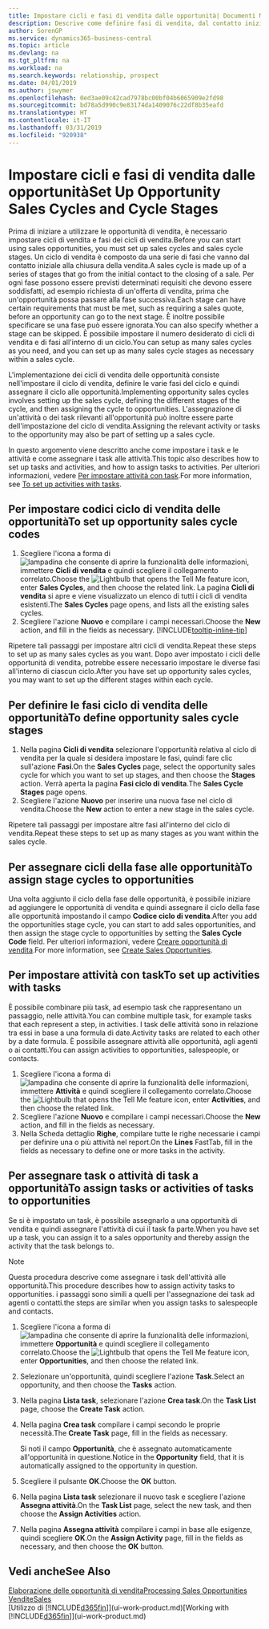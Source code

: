 ```yaml
---
title: Impostare cicli e fasi di vendita dalle opportunità| Documenti Microsoft
description: Descrive come definire fasi di vendita, dal contatto iniziale alla chiusura, per creare un ciclo di vendita e assegnarlo alle opportunità in Business Central.
author: SorenGP
ms.service: dynamics365-business-central
ms.topic: article
ms.devlang: na
ms.tgt_pltfrm: na
ms.workload: na
ms.search.keywords: relationship, prospect
ms.date: 04/01/2019
ms.author: jswymer
ms.openlocfilehash: 0ed3ae09c42cad7978bc00bf04b6065909e2fd98
ms.sourcegitcommit: bd78a5d990c9e83174da1409076c22df8b35eafd
ms.translationtype: HT
ms.contentlocale: it-IT
ms.lasthandoff: 03/31/2019
ms.locfileid: "920938"
---
```

# <a name="set-up-opportunity-sales-cycles-and-cycle-stages"></a><span data-ttu-id="73e94-103">Impostare cicli e fasi di vendita dalle opportunità</span><span class="sxs-lookup"><span data-stu-id="73e94-103">Set Up Opportunity Sales Cycles and Cycle Stages</span></span>
<span data-ttu-id="73e94-104">Prima di iniziare a utilizzare le opportunità di vendita, è necessario impostare cicli di vendita e fasi dei cicli di vendita.</span><span class="sxs-lookup"><span data-stu-id="73e94-104">Before you can start using sales opportunities, you must set up sales cycles and sales cycle stages.</span></span> <span data-ttu-id="73e94-105">Un ciclo di vendita è composto da una serie di fasi che vanno dal contatto iniziale alla chiusura della vendita.</span><span class="sxs-lookup"><span data-stu-id="73e94-105">A sales cycle is made up of a series of stages that go from the initial contact to the closing of a sale.</span></span> <span data-ttu-id="73e94-106">Per ogni fase possono essere previsti determinati requisiti che devono essere soddisfatti, ad esempio richiesta di un'offerta di vendita, prima che un'opportunità possa passare alla fase successiva.</span><span class="sxs-lookup"><span data-stu-id="73e94-106">Each stage can have certain requirements that must be met, such as requiring a sales quote, before an opportunity can go to the next stage.</span></span> <span data-ttu-id="73e94-107">È inoltre possibile specificare se una fase può essere ignorata.</span><span class="sxs-lookup"><span data-stu-id="73e94-107">You can also specify whether a stage can be skipped.</span></span> <span data-ttu-id="73e94-108">È possibile impostare il numero desiderato di cicli di vendita e di fasi all'interno di un ciclo.</span><span class="sxs-lookup"><span data-stu-id="73e94-108">You can setup as many sales cycles as you need, and you can set up as many sales cycle stages as necessary within a sales cycle.</span></span>

<span data-ttu-id="73e94-109">L'implementazione dei cicli di vendita delle opportunità consiste nell'impostare il ciclo di vendita, definire le varie fasi del ciclo e quindi assegnare il ciclo alle opportunità.</span><span class="sxs-lookup"><span data-stu-id="73e94-109">Implementing opportunity sales cycles involves setting up the sales cycle, defining the different stages of the cycle, and then assigning the cycle to opportunities.</span></span> <span data-ttu-id="73e94-110">L'assegnazione di un'attività o dei task rilevanti all'opportunità può inoltre essere parte dell'impostazione del ciclo di vendita.</span><span class="sxs-lookup"><span data-stu-id="73e94-110">Assigning the relevant activity or tasks to the opportunity may also be part of setting up a sales cycle.</span></span>

<span data-ttu-id="73e94-111">In questo argomento viene descritto anche come impostare i task e le attività e come assegnare i task alle attività.</span><span class="sxs-lookup"><span data-stu-id="73e94-111">This topic also describes how to set up tasks and activities, and how to assign tasks to activities.</span></span> <span data-ttu-id="73e94-112">Per ulteriori informazioni, vedere [Per impostare attività con task](marketing-how-setup-opportunity-sales-cycles-stages.md#to-set-up-activities-with-tasks).</span><span class="sxs-lookup"><span data-stu-id="73e94-112">For more information, see [To set up activities with tasks](marketing-how-setup-opportunity-sales-cycles-stages.md#to-set-up-activities-with-tasks).</span></span>

## <a name="to-set-up-opportunity-sales-cycle-codes"></a><span data-ttu-id="73e94-113">Per impostare codici ciclo di vendita delle opportunità</span><span class="sxs-lookup"><span data-stu-id="73e94-113">To set up opportunity sales cycle codes</span></span>
1. <span data-ttu-id="73e94-114">Scegliere l'icona a forma di ![lampadina che consente di aprire la funzionalità delle informazioni](media/ui-search/search_small.png "Informazioni sull'operazione che si desidera eseguire"), immettere **Cicli di vendita** e quindi scegliere il collegamento correlato.</span><span class="sxs-lookup"><span data-stu-id="73e94-114">Choose the ![Lightbulb that opens the Tell Me feature](media/ui-search/search_small.png "Tell me what you want to do") icon, enter **Sales Cycles**, and then choose the related link.</span></span> <span data-ttu-id="73e94-115">La pagina **Cicli di vendita** si apre e viene visualizzato un elenco di tutti i cicli di vendita esistenti.</span><span class="sxs-lookup"><span data-stu-id="73e94-115">The **Sales Cycles** page opens, and lists all the existing sales cycles.</span></span>
2. <span data-ttu-id="73e94-116">Scegliere l'azione **Nuovo** e compilare i campi necessari.</span><span class="sxs-lookup"><span data-stu-id="73e94-116">Choose the **New** action, and fill in the fields as necessary.</span></span> [!INCLUDE[tooltip-inline-tip](includes/tooltip-inline-tip_md.md)]

<span data-ttu-id="73e94-117">Ripetere tali passaggi per impostare altri cicli di vendita.</span><span class="sxs-lookup"><span data-stu-id="73e94-117">Repeat these steps to set up as many sales cycles as you want.</span></span> <span data-ttu-id="73e94-118">Dopo aver impostato i cicli delle opportunità di vendita, potrebbe essere necessario impostare le diverse fasi all'interno di ciascun ciclo.</span><span class="sxs-lookup"><span data-stu-id="73e94-118">After you have set up opportunity sales cycles, you may want to set up the different stages within each cycle.</span></span>

## <a name="to-define-opportunity-sales-cycle-stages"></a><span data-ttu-id="73e94-119">Per definire le fasi ciclo di vendita delle opportunità</span><span class="sxs-lookup"><span data-stu-id="73e94-119">To define opportunity sales cycle stages</span></span>
1. <span data-ttu-id="73e94-120">Nella pagina **Cicli di vendita** selezionare l'opportunità relativa al ciclo di vendita per la quale si desidera impostare le fasi, quindi fare clic sull'azione **Fasi**.</span><span class="sxs-lookup"><span data-stu-id="73e94-120">On the **Sales Cycles** page, select the opportunity sales cycle for which you want to set up stages, and then choose the **Stages** action.</span></span> <span data-ttu-id="73e94-121">Verrà aperta la pagina **Fasi ciclo di vendita**.</span><span class="sxs-lookup"><span data-stu-id="73e94-121">The **Sales Cycle Stages** page opens.</span></span>
2. <span data-ttu-id="73e94-122">Scegliere l'azione **Nuovo** per inserire una nuova fase nel ciclo di vendita.</span><span class="sxs-lookup"><span data-stu-id="73e94-122">Choose the **New** action to enter a new stage in the sales cycle.</span></span>

<span data-ttu-id="73e94-123">Ripetere tali passaggi per impostare altre fasi all'interno del ciclo di vendita.</span><span class="sxs-lookup"><span data-stu-id="73e94-123">Repeat these steps to set up as many stages as you want within the sales cycle.</span></span>

## <a name="to-assign-stage-cycles-to-opportunities"></a><span data-ttu-id="73e94-124">Per assegnare cicli della fase alle opportunità</span><span class="sxs-lookup"><span data-stu-id="73e94-124">To assign stage cycles to opportunities</span></span>
<span data-ttu-id="73e94-125">Una volta aggiunto il ciclo della fase delle opportunità, è possibile iniziare ad aggiungere le opportunità di vendita e quindi assegnare il ciclo della fase alle opportunità impostando il campo **Codice ciclo di vendita**.</span><span class="sxs-lookup"><span data-stu-id="73e94-125">After you add the opportunities stage cycle, you can start to add sales opportunities, and then assign the stage cycle to opportunities by setting the **Sales Cycle Code** field.</span></span> <span data-ttu-id="73e94-126">Per ulteriori informazioni, vedere [Creare opportunità di vendita](marketing-how-create-opportunities.md).</span><span class="sxs-lookup"><span data-stu-id="73e94-126">For more information, see [Create Sales Opportunities](marketing-how-create-opportunities.md).</span></span>

## <a name="to-set-up-activities-with-tasks"></a><span data-ttu-id="73e94-127">Per impostare attività con task</span><span class="sxs-lookup"><span data-stu-id="73e94-127">To set up activities with tasks</span></span>
<span data-ttu-id="73e94-128">È possibile combinare più task, ad esempio task che rappresentano un passaggio, nelle attività.</span><span class="sxs-lookup"><span data-stu-id="73e94-128">You can combine multiple task, for example tasks that each represent a step, in activities.</span></span> <span data-ttu-id="73e94-129">I task delle attività sono in relazione tra essi in base a una formula di date.</span><span class="sxs-lookup"><span data-stu-id="73e94-129">Activity tasks are related to each other by a date formula.</span></span> <span data-ttu-id="73e94-130">È possibile assegnare attività alle opportunità, agli agenti o ai contatti.</span><span class="sxs-lookup"><span data-stu-id="73e94-130">You can assign activities to opportunities, salespeople, or contacts.</span></span>

1. <span data-ttu-id="73e94-131">Scegliere l'icona a forma di ![lampadina che consente di aprire la funzionalità delle informazioni](media/ui-search/search_small.png "Informazioni sull'operazione che si desidera eseguire"), immettere **Attività** e quindi scegliere il collegamento correlato.</span><span class="sxs-lookup"><span data-stu-id="73e94-131">Choose the ![Lightbulb that opens the Tell Me feature](media/ui-search/search_small.png "Tell me what you want to do") icon, enter **Activities**, and then choose the related link.</span></span>
2. <span data-ttu-id="73e94-132">Scegliere l'azione **Nuovo** e compilare i campi necessari.</span><span class="sxs-lookup"><span data-stu-id="73e94-132">Choose the **New** action, and fill in the fields as necessary.</span></span>
3. <span data-ttu-id="73e94-133">Nella Scheda dettaglio **Righe**, compilare tutte le righe necessarie i campi per definire una o più attività nel report.</span><span class="sxs-lookup"><span data-stu-id="73e94-133">On the **Lines** FastTab, fill in the fields as necessary to define one or more tasks in the activity.</span></span>

## <a name="to-assign-tasks-or-activities-of-tasks-to-opportunities"></a><span data-ttu-id="73e94-134">Per assegnare task o attività di task a opportunità</span><span class="sxs-lookup"><span data-stu-id="73e94-134">To assign tasks or activities of tasks to opportunities</span></span>
<span data-ttu-id="73e94-135">Se si è impostato un task, è possibile assegnarlo a una opportunità di vendita e quindi assegnare l'attività di cui il task fa parte.</span><span class="sxs-lookup"><span data-stu-id="73e94-135">When you have set up a task, you can assign it to a sales opportunity and thereby assign the activity that the task belongs to.</span></span>

> [!NOTE]  
>   <span data-ttu-id="73e94-136">Questa procedura descrive come assegnare i task dell'attività alle opportunità.</span><span class="sxs-lookup"><span data-stu-id="73e94-136">This procedure describes how to assign activity tasks to opportunities.</span></span> <span data-ttu-id="73e94-137">i passaggi sono simili a quelli per l'assegnazione dei task ad agenti o contatti.</span><span class="sxs-lookup"><span data-stu-id="73e94-137">the steps are similar when you assign tasks to salespeople and contacts.</span></span>

1. <span data-ttu-id="73e94-138">Scegliere l'icona a forma di ![lampadina che consente di aprire la funzionalità delle informazioni](media/ui-search/search_small.png "Informazioni sull'operazione che si desidera eseguire"), immettere **Opportunità** e quindi scegliere il collegamento correlato.</span><span class="sxs-lookup"><span data-stu-id="73e94-138">Choose the ![Lightbulb that opens the Tell Me feature](media/ui-search/search_small.png "Tell me what you want to do") icon, enter **Opportunities**, and then choose the related link.</span></span>
2. <span data-ttu-id="73e94-139">Selezionare un'opportunità, quindi scegliere l'azione **Task**.</span><span class="sxs-lookup"><span data-stu-id="73e94-139">Select an opportunity, and then choose the **Tasks** action.</span></span>
3. <span data-ttu-id="73e94-140">Nella pagina **Lista task**, selezionare l'azione **Crea task**.</span><span class="sxs-lookup"><span data-stu-id="73e94-140">On the **Task List** page, choose the **Create Task** action.</span></span>
4.  <span data-ttu-id="73e94-141">Nella pagina **Crea task** compilare i campi secondo le proprie necessità.</span><span class="sxs-lookup"><span data-stu-id="73e94-141">The **Create Task** page, fill in the fields as necessary.</span></span>

    <span data-ttu-id="73e94-142">Si noti il campo **Opportunità**, che è assegnato automaticamente all'opportunità in questione.</span><span class="sxs-lookup"><span data-stu-id="73e94-142">Notice in the **Opportunity** field, that it is automatically assigned to the opportunity in question.</span></span>
5. <span data-ttu-id="73e94-143">Scegliere il pulsante **OK**.</span><span class="sxs-lookup"><span data-stu-id="73e94-143">Choose the **OK** button.</span></span>
6. <span data-ttu-id="73e94-144">Nella pagina **Lista task** selezionare il nuovo task e scegliere l'azione **Assegna attività**.</span><span class="sxs-lookup"><span data-stu-id="73e94-144">On the **Task List** page, select the new task, and then choose the **Assign Activities** action.</span></span>
7. <span data-ttu-id="73e94-145">Nella pagina **Assegna attività** compilare i campi in base alle esigenze, quindi scegliere **OK**.</span><span class="sxs-lookup"><span data-stu-id="73e94-145">On the **Assign Activity** page, fill in the fields as necessary, and then choose the **OK** button.</span></span>

## <a name="see-also"></a><span data-ttu-id="73e94-146">Vedi anche</span><span class="sxs-lookup"><span data-stu-id="73e94-146">See Also</span></span>
[<span data-ttu-id="73e94-147">Elaborazione delle opportunità di vendita</span><span class="sxs-lookup"><span data-stu-id="73e94-147">Processing Sales Opportunities</span></span>](marketing-processing-sales-opportunities.md)  
[<span data-ttu-id="73e94-148">Vendite</span><span class="sxs-lookup"><span data-stu-id="73e94-148">Sales</span></span>](sales-manage-sales.md)  
<span data-ttu-id="73e94-149">[Utilizzo di [!INCLUDE[d365fin](includes/d365fin_md.md)]](ui-work-product.md)</span><span class="sxs-lookup"><span data-stu-id="73e94-149">[Working with [!INCLUDE[d365fin](includes/d365fin_md.md)]](ui-work-product.md)</span></span>
